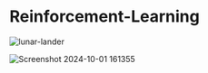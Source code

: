 # Reinforcement-Learning  
![lunar-lander](https://github.com/user-attachments/assets/914bab77-1c1f-45ff-ae7d-65008d45edec)  

![Screenshot 2024-10-01 161355](https://github.com/user-attachments/assets/88c630c4-b7dc-44e6-b885-a72945380d65)

